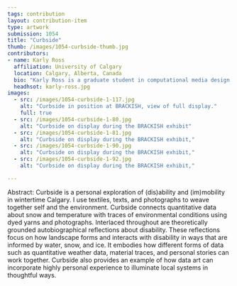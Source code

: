 ```yaml
---
tags: contribution
layout: contribution-item
type: artwork
submission: 1054
title: "Curbside"
thumb: /images/1054-curbside-thumb.jpg
contributors: 
- name: Karly Ross
  affiliation: University of Calgary
  location: Calgary, Alberta, Canada
  bio: "Karly Ross is a graduate student in computational media design at the University of Calgary. Karly’s work —creative and otherwise— ponders data absences and orientations while attending to physical mobility in urban space."
  headhsot: karly-ross.jpg
images: 
  - src: /images/1054-curbside-1-117.jpg
    alt: "Curbside in position at BRACKISH, view of full display."
    full: true
  - src: /images/1054-curbside-1-80.jpg
    alt: "Curbside on display during the BRACKISH exhibit"
  - src: /images/1054-curbside-1-81.jpg
    alt: "Curbside on display during the BRACKISH exhibit,"
  - src: /images/1054-curbside-1-90.jpg
    alt: "Curbside on display during the BRACKISH exhibit,"
  - src: /images/1054-curbside-1-92.jpg
    alt: "Curbside on display during the BRACKISH exhibit,"

---
```


Abstract: Curbside is a personal exploration of (dis)ability and
(im)mobility in wintertime Calgary. I use textiles, texts, and
photographs to weave together self and the environment. Curbside
connects quantitative data about snow and temperature with traces of
environmental conditions using dyed yarns and photographs. Interlaced
throughout are theoretically grounded autobiographical reflections about
disability. These reflections focus on how landscape forms and interacts
with disability in ways that are informed by water, snow, and ice. It
embodies how different forms of data such as quantitative weather data,
material traces, and personal stories can work together. Curbside also
provides an example of how data art can incorporate highly personal
experience to illuminate local systems in thoughtful ways.
